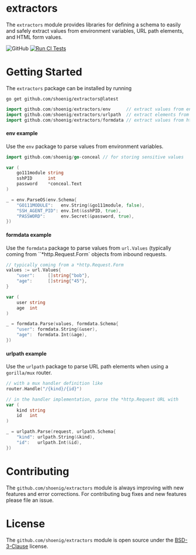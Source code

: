 extractors
==========

The `extractors` module provides libraries for defining a schema to easily and safely extract values from environment variables,
URL path elements, and HTML form values.

![GitHub](https://img.shields.io/github/license/shoenig/extractors.svg)
[![Run CI Tests](https://github.com/shoenig/extractors/actions/workflows/ci.yml/badge.svg)](https://github.com/shoenig/extractors/actions/workflows/ci.yml)


# Getting Started

The `extractors` package can be installed by running

```shell-session
go get github.com/shoenig/extractors@latest
```

```go
import github.com/shoenig/extractors/env      // extract values from environment variables
import github.com/shoenig/extractors/urlpath  // extract elements from url paths
import github.com/shoenig/extractors/formdata // extract values from html data
```

#### env example

Use the `env` package to parse values from environment variables.

```go
import github.com/shoenig/go-conceal // for storing sensitive values
```

```go
var (
    go111module string
    sshPID      int
    password    *conceal.Text
)

_ = env.ParseOS(env.Schema{
    "GO111MODULE":   env.String(&go111module, false),
    "SSH_AGENT_PID": env.Int(&sshPID, true),
    "PASSWORD":      env.Secret(&password, true),
})
```

#### formdata example

Use the `formdata` package to parse values from `url.Values` (typically coming
from ``*http.Request.Form` objects from inbound requests.

```go
// typically coming from a *http.Request.Form
values := url.Values{
    "user":     []string{"bob"},
    "age":      []string{"45"},
}

var (
    user string
    age  int
)

_ = formdata.Parse(values, formdata.Schema{
    "user": formdata.String(&user),
    "age":  formdata.Int(&age),
})
```

#### urlpath example

Use the `urlpath` package to parse URL path elements when using a `gorilla/mux`
router.

```go
// with a mux handler definition like
router.Handle("/{kind}/{id}")

// in the handler implementation, parse the *http.Request URL with
var (
    kind string
    id   int
)

_ = urlpath.Parse(request, urlpath.Schema{
    "kind": urlpath.String(&kind),
    "id":   urlpath.Int(&id),
})
```

# Contributing

The `github.com/shoenig/extractors` module is always improving with new features
and error corrections. For contributing bug fixes and new features please file an issue.

# License

The `github.com/shoenig/extractors` module is open source under the [BSD-3-Clause](LICENSE) license.
